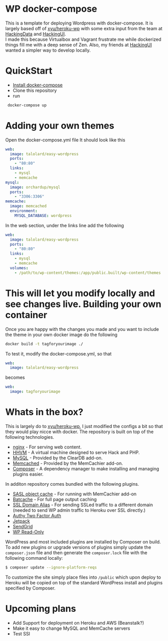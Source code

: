 WP docker-compose
=========
This is a template for deploying Wordpress with docker-compose. It is largely based off of [xyu/heroku-wp](http://github.com/xyu/heroku-wp) with some extra input from the team at [HackingData](http://www.hackingdata.com) and [HackingUI](http://www.hackingdata.com).    
I made this because Virtualbox and Vagrant frustrate me while dockerized things fill me with a deep sense of Zen. Also, my friends at [HackingUI](http://www.hackingdata.com) wanted a simpler way to develop locally.

QuickStart
====================
* [Install docker-compose](https://docs.docker.com/compose/install/)
* Clone this repository    
* run
```bash
 docker-compose up
```
    
Adding your own themes
======================
Open the docker-compose.yml file
It should look like this
```yml
web:
  image: talolard/easy-wordpress
  ports:
    - "80:80"
  links:
    - mysql
    - memcache
mysql:
  image: orchardup/mysql
  ports:
    - "3306:3306"
memcache:
  image: memcached
  environment:
    MYSQL_DATABASE: wordpress
```
In the web section, under the links line add the following
```yml
web:
  image: talolard/easy-wordpress
  ports:
    - "80:80"
  links:
    - mysql
    - memcache
  volumes:
    - /path/to/wp-content/themes:/app/public.built/wp-content/themes
```
This will let you modify locally and see changes live.
Building your own container
===========================
Once you are happy with the changes you made and you want to include the theme in your own docker image do the following
```bash
docker build -t tagforyourimage ./
```
To test it, modify the docker-compose.yml, so that
```yml
web:
  image: talolard/easy-wordpress
```
becomes
```yml
web:
  image: tagforyourimage
```

Whats in the box?
=================
This is largely do to [xyu/heroku-wp](http://github.com/xyu/heroku-wp), I just modified the configs a bit so that they would play nicce with docker.
The repository is built on top of the following technologies.
* [nginx](http://nginx.org) - For serving web content.
* [HHVM](http://hhvm.com) - A virtual machine designed to serve Hack and PHP.
* [MySQL](http://www.mysql.com) - Provided by the ClearDB add-on.
* [Memcached](http://memcached.org) - Provided by the MemCachier add-on.
* [Composer](https://getcomposer.org) - A dependency manager to make installing and managing plugins easier.

In additon repository comes bundled with the following plugins.
* [SASL object cache](https://github.com/xyu/SASL-object-cache) - For running with MemCachier add-on
* [Batcache](http://wordpress.org/plugins/batcache/) - For full page output caching
* [SSL Domain Alias](http://wordpress.stackexchange.com/questions/38902) - For sending SSLed traffic to a different domain (needed to send WP admin traffic to Heroku over SSL directly.)
* [Authy Two Factor Auth](https://www.authy.com/products/wordpress)
* [Jetpack](http://jetpack.me/)
* [SendGrid](http://wordpress.org/plugins/sendgrid-email-delivery-simplified/)
* [WP Read-Only](http://wordpress.org/extend/plugins/wpro/)

WordPress and most included plugins are installed by Composer on build. To add new plugins or upgrade versions of plugins simply update the `composer.json` file and then generate the `composer.lock` file with the following command locally:

```bash
$ composer update --ignore-platform-reqs
```

To customize the site simply place files into `/public` which upon deploy to Heroku will be copied on top of the standard WordPress install and plugins specified by Composer.

Upcoming plans
====
* Add Support for deployment on Heroku and AWS (Beanstalk?)
* Make it easy to change MySQL and MemCache servers
* Test SSl